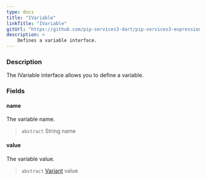 ```yaml
---
type: docs
title: "IVariable"
linkTitle: "IVariable"
gitUrl: "https://github.com/pip-services3-dart/pip-services3-expressions-dart"
description: > 
    Defines a variable interface.
---
```


### Description

The IVariable interface allows you to define a variable.


### Fields

<span class="hide-title-link">

#### name
The variable name.
> `abstract` String name

#### value
The variable value.
> `abstract` [Variant](../../../variants/variant) value

</span>

